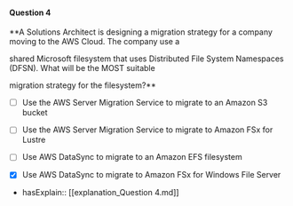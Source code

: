 #### Question  4

**A Solutions Architect is designing a migration strategy for a company moving to the AWS Cloud. The company use a

shared Microsoft filesystem that uses Distributed File System Namespaces (DFSN). What will be the MOST suitable

migration strategy for the filesystem?**

- [ ] Use the AWS Server Migration Service to migrate to an Amazon S3 bucket

- [ ] Use the AWS Server Migration Service to migrate to Amazon FSx for Lustre

- [ ] Use AWS DataSync to migrate to an Amazon EFS filesystem

- [x] Use AWS DataSync to migrate to Amazon FSx for Windows File Server

- hasExplain:: [[explanation_Question  4.md]]
